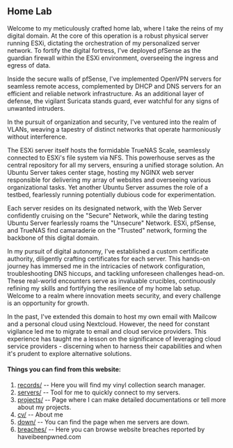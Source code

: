 ## Home Lab

Welcome to my meticulously crafted home lab, where I take the reins of my digital domain. At the core of this operation is a robust physical server running ESXi, dictating the orchestration of my personalized server network. To fortify the digital fortress, I've deployed pfSense as the guardian firewall within the ESXi environment, overseeing the ingress and egress of data.

Inside the secure walls of pfSense, I've implemented OpenVPN servers for seamless remote access, complemented by DHCP and DNS servers for an efficient and reliable network infrastructure. As an additional layer of defense, the vigilant Suricata stands guard, ever watchful for any signs of unwanted intruders.

In the pursuit of organization and security, I've ventured into the realm of VLANs, weaving a tapestry of distinct networks that operate harmoniously without interference.

The ESXi server itself hosts the formidable TrueNAS Scale, seamlessly connected to ESXi's file system via NFS. This powerhouse serves as the central repository for all my servers, ensuring a unified storage solution. An Ubuntu Server takes center stage, hosting my NGINX web server responsible for delivering my array of websites and overseeing various organizational tasks. Yet another Ubuntu Server assumes the role of a testbed, fearlessly running potentially dubious code for experimentation.

Each server resides on its designated network, with the Web Server confidently cruising on the "Secure" Network, while the daring testing Ubuntu Server fearlessly roams the "Unsecure" Network. ESXi, pfSense, and TrueNAS find camaraderie on the "Trusted" network, forming the backbone of this digital domain.

In my pursuit of digital autonomy, I've established a custom certificate authority, diligently crafting certificates for each server. This hands-on journey has immersed me in the intricacies of network configuration, troubleshooting DNS hiccups, and tackling unforeseen challenges head-on. These real-world encounters serve as invaluable crucibles, continuously refining my skills and fortifying the resilience of my home lab setup. Welcome to a realm where innovation meets security, and every challenge is an opportunity for growth.

In the past, I've extended this domain to host my own email with Mailcow and a personal cloud using Nextcloud. However, the need for constant vigilance led me to migrate to email and cloud service providers. This experience has taught me a lesson on the significance of leveraging cloud service providers - discerning when to harness their capabilities and when it's prudent to explore alternative solutions.

#### Things you can find from this website:
1. [records/](https://karkkainen.net/records/) -- Here you will find my vinyl collection search manager.
2. [servers/](https://karkkainen.net/servers/) -- Tool for me to quickly connect to my servers.
3. [projects/](https://karkkainen.net/projects) -- Page where I can make detailed documentations or tell more about my projects.
4. [cv/](https://karkkainen.net/cv/) --  About me
5. [down/](https://karkkainen.net/down/) -- You can find the page when me servers are down.
6. [breaches/](https://karkkainen.net/breaches/) -- Here you can browse website breaches reported by haveibeenpwned.com